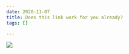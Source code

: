 ```yaml
---
date: 2020-11-07
title: Does this link work for you already?
tags: []

---
```

[![](/images/weather_qr-code.jpg)](https://apple.co/38mPAp0 "Get from the AppStore")